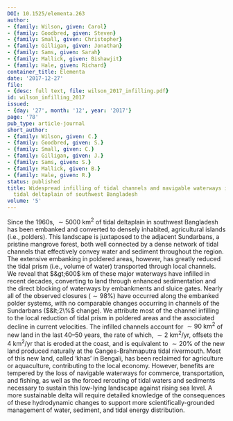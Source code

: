 ```yaml
---
DOI: 10.1525/elementa.263
author:
- {family: Wilson, given: Carol}
- {family: Goodbred, given: Steven}
- {family: Small, given: Christopher}
- {family: Gilligan, given: Jonathan}
- {family: Sams, given: Sarah}
- {family: Mallick, given: Bishawjit}
- {family: Hale, given: Richard}
container_title: Elementa
date: '2017-12-27'
file:
- {desc: full text, file: wilson_2017_infilling.pdf}
id: wilson_infilling_2017
issued:
- {day: '27', month: '12', year: '2017'}
page: '78'
pub_type: article-journal
short_author:
- {family: Wilson, given: C.}
- {family: Goodbred, given: S.}
- {family: Small, given: C.}
- {family: Gilligan, given: J.}
- {family: Sams, given: S.}
- {family: Mallick, given: B.}
- {family: Hale, given: R.}
status: published
title: Widespread infilling of tidal channels and navigable waterways in human-modified
  tidal deltaplain of southwest Bangladesh
volume: '5'
---
```

Since the 1960s, $\sim 5000~\text{km}^2$ of tidal deltaplain in southwest Bangladesh has been embanked and converted to densely inhabited, agricultural islands (i.e., polders). This landscape is juxtaposed to the adjacent Sundarbans, a pristine mangrove forest, both well connected by a dense network of tidal channels that effectively convey water and sediment throughout the region. The extensive embanking in poldered areas, however, has greatly reduced the tidal prism (i.e., volume of water) transported through local channels. We reveal that $&gt;600$&#160;km of these major waterways have infilled in recent decades, converting to land through enhanced sedimentation and the direct blocking of waterways by embankments and sluice gates. Nearly all of the observed closures ($\sim 98\%$) have occurred along the embanked polder systems, with no comparable changes occurring in channels of the Sundarbans ($&lt;2\%$ change). We attribute most of the channel infilling to the local reduction of tidal prism in poldered areas and the associated decline in current velocities. The infilled channels account for $\sim 90~\text{km}^2$ of new land in the last 40&#8211;50 years, the rate of which, $\sim 2~\text{km}^2/\text{yr}$, offsets the $4~\text{km}^2/\text{yr}$ that is eroded at the coast, and is equivalent to $\sim 20\%$ of the new land produced naturally at the Ganges-Brahmaputra tidal rivermouth. Most of this new land, called &#8216;khas&#8217; in Bengali, has been reclaimed for agriculture or aquaculture, contributing to the local economy. However, benefits are tempered by the loss of navigable waterways for commerce, transportation, and fishing, as well as the forced rerouting of tidal waters and sediments necessary to sustain this low-lying landscape against rising sea level. A more sustainable delta will require detailed knowledge of the consequences of these hydrodynamic changes to support more scientifically-grounded management of water, sediment, and tidal energy distribution.
